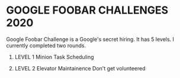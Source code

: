 # GOOGLE FOOBAR CHALLENGES 2020

Google Foobar Challenge is a Google's secret hiring. It has 5 levels. I currently completed two rounds.

1. LEVEL 1
   Minion Task Scheduling
   
2. LEVEL 2
   Elevator Maintainence
   Don't get volunteered
